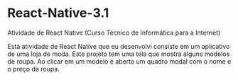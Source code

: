 # React-Native-3.1
Atividade de React Native (Curso Técnico de Informática para a Internet)

Está atividade de React Native que eu desenvolvi consiste em um aplicativo de uma loja de moda. Este projeto tem uma tela que mostra alguns modelos de roupa. 
Ao clicar em um modelo é aberto um quadro modal com o nome e o preço da roupa.
